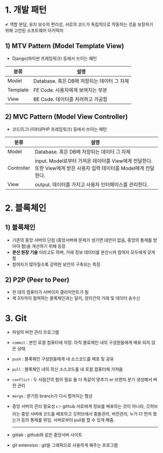 # 1. 개발 패턴

✔ 역할 분담, 유지 보수의 편리성, 서로의 코드가 독립적으로 작동하는 것을 보장하기 위해 고안된 소프트웨어 아키텍처

## 1) MTV Pattern (Model Template View)

- Django(파이썬 프레임워크) 등에서 쓰이는 패턴

| 분류     | 설명                                        |
| -------- | ------------------------------------------- |
| Model    | Database. 혹은 DB에 저장되는 데이터 그 자체 |
| Template | FE Code. 사용자에게 보여지는 부분           |
| View     | BE Code. 데이터를 처리하고 가공함           |

## 2) MVC Pattern (Model View Controller)

- 코드이그나이터(PHP 프레임워크) 등에서 쓰이는 패턴

| 분류       | 설명                                                                                                              |
| ---------- | ----------------------------------------------------------------------------------------------------------------- |
| Model      | Database. 혹은 DB에 저장되는 데이터 그 자체                                                                       |
| Controller | input. Model로부터 가져온 데이터를 View에게 전달한다. 또한 View에게 받은 사용자 입력 데이터를 Model에게 전달한다. |
| View       | output. 데이터를 가지고 사용자 인터페이스를 관리한다.                                                             |

# 2. 블록체인

## 1) 블록체인

- 기존의 중앙 서버의 단점 (중앙서버에 문제가 생기면 대안이 없음, 중앙의 통제를 받아야 함)을 개선하기 위해 등장
- **분산 원장 기술** 이라고도 하며, 거래 정보 데이터를 분산시켜 참여자 모두에게 갖게 함
- 참여자가 많아질수록 강력한 보안이 구축되는 특징

## 2) P2P (Peer to Peer)

- 한 대의 컴퓨터가 서버이자 클라이언트가 됨
- 제 3자까지 참여하는 블록체인과는 달리, 양자간의 거래 및 데이터 송수신

# 3. Git

- 파일의 버전 관리 프로그램
- `commit` : 본인 로컬 컴퓨터에 저장. 아직 블로체인 내의 구성원들에게 배포 되지 않은 상태
- `push` : 블록체인 구성원들에게 내 소스코드를 배포 및 공유
- `pull` : 블록체인 내의 최신 소스코드를 내 로컬 컴퓨터에 가져옴
- `conflict` : 두 사람간의 협의 필요
  둘 다 똑같이 맞추기 or 브랜치 분기 생성해서 버전 관리
- `merge` : 분기된 branch가 다시 합쳐지는 형상
- 중앙 서버의 관리 필요성 👉 github
  서로에게 정보를 배포하는 것이 아니라, 깃허브라는 중앙 서버에 코드를 배포하고 깃허브에서 충돌관리, 버전관리, 누가 더 먼저 했는가 등의 통제를 위임. 서버로부터 pull을 할 수 있게 해줌.

  ***

- gitlab : github와 같은 중앙서버 사이트
- git extension : git을 그래픽으로 사용하게 해주는 프로그램
